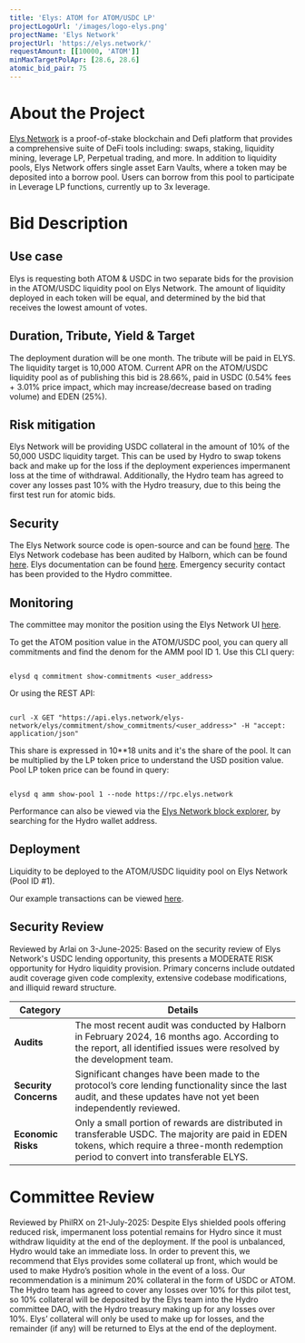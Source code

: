 ```yaml
---
title: 'Elys: ATOM for ATOM/USDC LP'
projectLogoUrl: '/images/logo-elys.png'
projectName: 'Elys Network'
projectUrl: 'https://elys.network/'
requestAmount: [[10000, 'ATOM']]
minMaxTargetPolApr: [28.6, 28.6]
atomic_bid_pair: 75
---
```


# About the Project

[Elys Network](https://elys.network/) is a proof-of-stake blockchain and Defi platform that provides a comprehensive suite of DeFi tools including: swaps, staking, liquidity mining, leverage LP, Perpetual trading, and more. In addition to liquidity pools, Elys Network offers single asset Earn Vaults, where a token may be deposited into a borrow pool. Users can borrow from this pool to participate in Leverage LP functions, currently up to 3x leverage.

# Bid Description

## Use case

Elys is requesting both ATOM & USDC in two separate bids for the provision in the ATOM/USDC liquidity pool on Elys Network. The amount of liquidity deployed in each token will be equal, and determined by the bid that receives the lowest amount of votes.

## Duration, Tribute, Yield & Target

The deployment duration will be one month. The tribute will be paid in ELYS. The liquidity target is 10,000 ATOM. Current APR on the ATOM/USDC liquidity pool as of publishing this bid is 28.66%, paid in USDC (0.54% fees + 3.01% price impact, which may increase/decrease based on trading volume) and EDEN (25%).

## Risk mitigation

Elys Network will be providing USDC collateral in the amount of 10% of the 50,000 USDC liquidity target. This can be used by Hydro to swap tokens back and make up for the loss if the deployment experiences impermanent loss at the time of withdrawal. Additionally, the Hydro team has agreed to cover any losses past 10% with the Hydro treasury, due to this being the first test run for atomic bids.

## Security

The Elys Network source code is open-source and can be found [here](https://github.com/elys-network/elys). The Elys Network codebase has been audited by Halborn, which can be found [here](https://www.halborn.com/audits/elys-network/elys-modules). Elys documentation can be found [here](https://elys-network.gitbook.io/docs). Emergency security contact has been provided to the Hydro committee.

## Monitoring

The committee may monitor the position using the Elys Network UI [here](https://app.elys.network/earn/mining#liquidity-positions).

To get the ATOM position value in the ATOM/USDC pool, you can query all commitments and find the denom for the AMM pool ID 1. Use this CLI query:

```

elysd q commitment show-commitments <user_address>

```

Or using the REST API:

```

curl -X GET "https://api.elys.network/elys-network/elys/commitment/show_commitments/<user_address>" -H "accept: application/json"

```

This share is expressed in 10\*\*18 units and it's the share of the pool. It can be multiplied by the LP token price to understand the USD position value. Pool LP token price can be found in query:

```

elysd q amm show-pool 1 --node https://rpc.elys.network

```

Performance can also be viewed via the [Elys Network block explorer](https://mainnet.itrocket.net/elys/), by searching for the Hydro wallet address.

## Deployment

Liquidity to be deployed to the ATOM/USDC liquidity pool on Elys Network (Pool ID #1).

Our example transactions can be viewed [here](https://elysscan.io/tx/4571dc37bb36b979edca77becbe49ad0a20f84f9c560fa9bccc18eba81bf0db2).

## Security Review

Reviewed by Arlai on 3-June-2025: Based on the security review of Elys Network's USDC lending opportunity, this presents a MODERATE RISK opportunity for Hydro liquidity provision. Primary concerns include outdated audit coverage given code complexity, extensive codebase modifications, and illiquid reward structure.

| **Category**          | **Details**                                                                                                                                                                                  |
| --------------------- | -------------------------------------------------------------------------------------------------------------------------------------------------------------------------------------------- |
| **Audits**            | The most recent audit was conducted by Halborn in February 2024, 16 months ago. According to the report, all identified issues were resolved by the development team.                        |
| **Security Concerns** | Significant changes have been made to the protocol’s core lending functionality since the last audit, and these updates have not yet been independently reviewed.                            |
| **Economic Risks**    | Only a small portion of rewards are distributed in transferable USDC. The majority are paid in EDEN tokens, which require a three-month redemption period to convert into transferable ELYS. |

# Committee Review

Reviewed by PhilRX on 21-July-2025: Despite Elys shielded pools offering reduced risk, impermanent loss potential remains for Hydro since it must withdraw liquidity at the end of the deployment. If the pool is unbalanced, Hydro would take an immediate loss. In order to prevent this, we recommend that Elys provides some collateral up front, which would be used to make Hydro’s position whole in the event of a loss. Our recommendation is a minimum 20% collateral in the form of USDC or ATOM. The Hydro team has agreed to cover any losses over 10% for this pilot test, so 10% collateral will be deposited by the Elys team into the Hydro committee DAO, with the Hydro treasury making up for any losses over 10%. Elys’ collateral will only be used to make up for losses, and the remainder (if any) will be returned to Elys at the end of the deployment.
